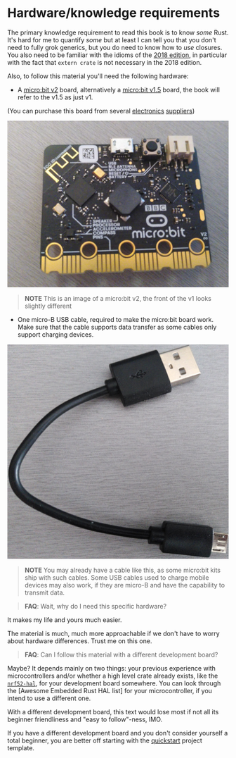 # Hardware/knowledge requirements

The primary knowledge requirement to read this book is to know *some* Rust. It's
hard for me to quantify *some* but at least I can tell you that you don't need
to fully grok generics, but you do need to know how to *use* closures. You also
need to be familiar with the idioms of the [2018 edition], in particular with
the fact that `extern crate` is not necessary in the 2018 edition.

[2018 edition]: https://rust-lang-nursery.github.io/edition-guide/

Also, to follow this material you'll need the following hardware:

- A [micro:bit v2] board, alternatively a [micro:bit v1.5] board, the book
  will refer to the v1.5 as just v1.

[micro:bit v2]: https://tech.microbit.org/hardware/
[micro:bit v1.5]: https://tech.microbit.org/hardware/1-5-revision/

(You can purchase this board from several [electronics][0] [suppliers][1])

[0]: https://microbit.org/buy/
[1]: https://www.mouser.com/microbit/_/N-aez3t?P=1y8um0l

<p align="center">
<img title="micro:bit" src="../assets/microbit-v2.jpg">
</p>

> **NOTE** This is an image of a micro:bit v2, the front of the v1 looks slightly different

- One micro-B USB cable, required to make the micro:bit board work.
  Make sure that the cable supports data transfer as some cables only support charging devices.

<p align="center">
<img title="micro-B USB cable" src="../assets/usb-cable.jpg">
</p>

> **NOTE** You may already have a cable like this, as some micro:bit kits ship with such cables.
> Some USB cables used to charge mobile devices may also work, if they are micro-B and have the
> capability to transmit data.

> **FAQ**: Wait, why do I need this specific hardware?

It makes my life and yours much easier.

The material is much, much more approachable if we don't have to worry about hardware differences.
Trust me on this one.

> **FAQ**: Can I follow this material with a different development board?

Maybe? It depends mainly on two things: your previous experience with microcontrollers and/or
whether a high level crate already exists, like the [`nrf52-hal`], for your development board
somewhere. You can look through the [Awesome Embedded Rust HAL list] for your microcontroller,
if you intend to use a different one.

[`nrf52-hal`]: https://docs.rs/nrf52-hal
[Awesome Embedded Rust]: https://github.com/rust-embedded/awesome-embedded-rust#hal-implementation-crates

With a different development board, this text would lose most if not all its beginner friendliness
and "easy to follow"-ness, IMO.

If you have a different development board and you don't consider yourself a total beginner, you are
better off starting with the [quickstart] project template.

[quickstart]: https://rust-embedded.github.io/cortex-m-quickstart/cortex_m_quickstart/
